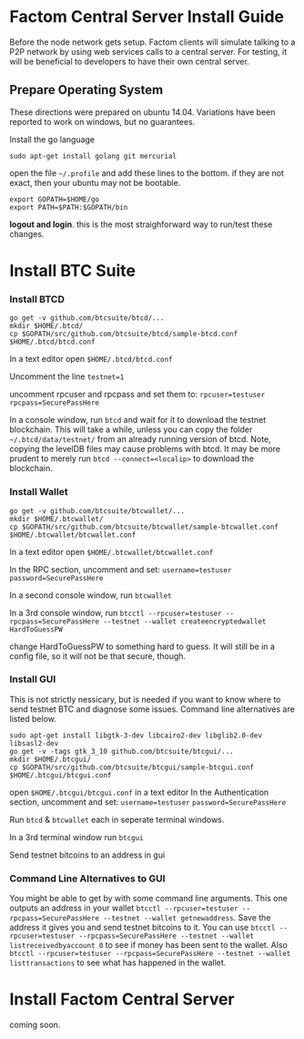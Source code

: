 Factom Central Server Install Guide
==========

Before the node network gets setup. Factom clients will simulate talking to a P2P network by using web services calls to a central server.  For testing, it will be beneficial to developers to have their own central server.


## Prepare Operating System

These directions were prepared on ubuntu 14.04.  Variations have been reported to work on windows, but no guarantees.

Install the go language

```
sudo apt-get install golang git mercurial
```

open the file `~/.profile` and add these lines to the bottom.  if they are not exact, then your ubuntu may not be bootable.

```
export GOPATH=$HOME/go
export PATH=$PATH:$GOPATH/bin
```

**logout and login**.  this is the most straighforward way to run/test these changes.

# Install BTC Suite

### Install BTCD
```
go get -v github.com/btcsuite/btcd/...
mkdir $HOME/.btcd/
cp $GOPATH/src/github.com/btcsuite/btcd/sample-btcd.conf $HOME/.btcd/btcd.conf
```

In a text editor open `$HOME/.btcd/btcd.conf`

Uncomment the line `testnet=1`

uncomment rpcuser and rpcpass and set them to:
`rpcuser=testuser`
`rpcpass=SecurePassHere`


In a console window, run `btcd` and wait for it to download the testnet blockchain.  This will take a while, unless you can copy the folder `~/.btcd/data/testnet/` from an already running version of btcd.  Note, copying the levelDB files may cause problems with btcd.  It may be more prudent to merely run `btcd --connect=<localip>` to download the blockchain.


### Install Wallet

```
go get -v github.com/btcsuite/btcwallet/...
mkdir $HOME/.btcwallet/
cp $GOPATH/src/github.com/btcsuite/btcwallet/sample-btcwallet.conf $HOME/.btcwallet/btcwallet.conf
```

In a text editor open `$HOME/.btcwallet/btcwallet.conf`

In the RPC section, uncomment and set:
`username=testuser`
`password=SecurePassHere`

In a second console window, run `btcwallet`

In a 3rd console window, run `btcctl --rpcuser=testuser --rpcpass=SecurePassHere --testnet --wallet createencryptedwallet HardToGuessPW`

change HardToGuessPW to something hard to guess.  It will still be in a config file, so it will not be that secure, though.


### Install GUI

This is not strictly nessicary, but is needed if you want to know where to send testnet BTC and diagnose some issues.  Command line alternatives are listed below.


```
sudo apt-get install libgtk-3-dev libcairo2-dev libglib2.0-dev libsasl2-dev
go get -v -tags gtk_3_10 github.com/btcsuite/btcgui/...
mkdir $HOME/.btcgui/
cp $GOPATH/src/github.com/btcsuite/btcgui/sample-btcgui.conf $HOME/.btcgui/btcgui.conf
```

open `$HOME/.btcgui/btcgui.conf` in a text editor
In the Authentication section, uncomment and set:
`username=testuser`
`password=SecurePassHere`

Run `btcd` & `btcwallet` each in seperate terminal windows.

In a 3rd terminal window run `btcgui`

Send testnet bitcoins to an address in gui


### Command Line Alternatives to GUI


You might be able to get by with some command line arguments.  This one outputs an address in your wallet `btcctl --rpcuser=testuser --rpcpass=SecurePassHere --testnet --wallet getnewaddress`.  Save the address it gives you and send testnet bitcoins to it.  You can use `btcctl --rpcuser=testuser --rpcpass=SecurePassHere --testnet --wallet listreceivedbyaccount 0` to see if money has been sent to the wallet.  Also `btcctl --rpcuser=testuser --rpcpass=SecurePassHere --testnet --wallet listtransactions` to see what has happened in the wallet.



# Install Factom Central Server

coming soon.
